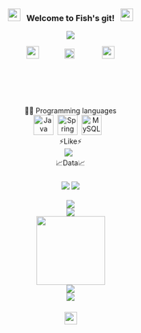 

<h3 align="center">
  <img src="https://emoji.discord.st/emojis/768b108d-274f-4f44-a634-8477b16efce7.gif" width="25">
  &nbsp; Welcome to Fish's git! &nbsp;
  <img src="https://emoji.discord.st/emojis/768b108d-274f-4f44-a634-8477b16efce7.gif" width="25">
</h3>

<p align="center">
 <img src="https://readme-typing-svg.herokuapp.com/?lines=Hello;Have%20a%20good%20day%20!;Wish%20you%20happy%20!;Always%20learning%20new%20things&font=Fira%20Code&center=true&width=440&height=45&color=f75c7e&vCenter=true&size=22"></a>
	
</p>

<!-- 社交网站 -->
<div align="center">
	<img src="https://emoji.discord.st/emojis/00c6e060-f647-4e9c-b06f-ce5d44866ff3.gif" width="25">&nbsp;&nbsp;&nbsp;&nbsp;&nbsp;&nbsp;&nbsp;&nbsp;&nbsp;&nbsp;&nbsp;&nbsp;
 <a href="https://twitter.com/fish_214057"><img width="20px" alt="Free Stuff" title="Fish's twitter" src="https://i.imgur.com/OXZM1L6.png"/></a>
	&nbsp;&nbsp;&nbsp;&nbsp;&nbsp;&nbsp;&nbsp;&nbsp;&nbsp;&nbsp;&nbsp;&nbsp;
	<img src="https://emoji.discord.st/emojis/00c6e060-f647-4e9c-b06f-ce5d44866ff3.gif" width="25">
 </div>
 <h1>&nbsp;</h1>
<div align="center">
👨‍💻 Programming languages
</div>
<div align="center">
  <img src="https://github.com/fish214057/PicGoDemo/blob/main/icon/java.svg" title="Java" alt="Java" width="40" height="40"/>&nbsp;
  <img src="https://github.com/fish214057/PicGoDemo/blob/main/icon/spring.svg" title="Spring" alt="Spring" width="40" height="40"/>&nbsp;
  <img src="https://github.com/fish214057/PicGoDemo/blob/main/icon/mysql.svg" title="MySQL"  alt="MySQL" width="40" height="40"/>&nbsp;
	&nbsp;
</div>


<div align="center">
	⚡Like⚡
</div>
<div align="center">
	<img  src="https://img.shields.io/badge/Steam-171a21?style=flat-square&logo=steam&logoColor=#28B463" />
		&nbsp;
</div>


<div align="center"> 
	📈Data📈
</div>
<div align="center">
	<h3>
		<img  src="https://stats.justsong.cn/api/github?username=fish214057&theme=dark" />
		<img  src="https://stats.justsong.cn/api/csdn?id=qq_52803707&theme=dark" />
	</h3>
</div>

<div align="center">
	<img  src="https://github-readme-streak-stats.herokuapp.com/?user=fish214057" />
</div>
<div align="center">
	<img src="https://metrics.lecoq.io/fish214057?template=classic&config.timezone=Asia%2FShanghai">

</div>
<!--GitHub 统计卡片-->
<div align="center">
	<img height="137px" src="https://github-readme-stats.vercel.app/api?username=fish214057&hide_title=true&hide_border=true&show_icons=trueline_height=21&text_color=000&icon_color=000&bg_color=0,c0c0aa,1cefff&theme=synthwave" />
</div>
<!--ea6161,ffc64d,fffc4d,52fa5ax-->
<div align="center">
	<img  src="https://github-readme-stats.vercel.app/api/top-langs/?username=fish214057&hide_title=true&hide_border=true&layout=compact&langs_count=6&text_color=000&icon_color=fff&bg_color=0,aaffa9,11ffbd&theme=graywhite" />
</div>

<div align="center">
	<img src="https://activity-graph.herokuapp.com/graph?username=fish214057&theme=xcode" />
</div>

<h3 align="center">
  <img src="https://emoji.discord.st/emojis/00c6e060-f647-4e9c-b06f-ce5d44866ff3.gif" width="25">
</h3>
